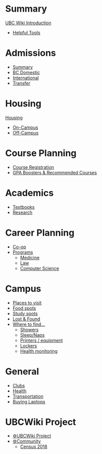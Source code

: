 # Summary
[UBC Wiki Introduction](./README.md)
- [Helpful Tools](./tools.md)

# Admissions
- [Summary](./admissions/README.md)
- [BC Domestic]()
- [International]()
- [Transfer]()

# Housing
[Housing]()
  - [On-Campus]()
  - [Off-Campus]()

# Course Planning
- [Course Registration](./course-planning/registration.md)
- [GPA Boosters & Recommended Courses]()

# Academics
- [Textbooks](./academics/classes/textbooks.md)
- [Research](./academics/research.md)

# Career Planning
- [Co-op]()
- [Programs]()
  - [Medicine]()
  - [Law]()
  - [Computer Science]()

# Campus
- [Places to visit](./campus/ubc-sights.md)
- [Food spots](./campus/food.md)
- [Study spots](./campus/study.md)
- [Lost & Found](./campus/lost-and-found.md)
- [Where to find...]()
  - [Showers](./campus/find/showers.md)
  - [Sleep/Naps](./campus/find/sleep.md)
  - [Printers / equipment]()
  - [Lockers]()
  - [Health monitoring]()

# General
- [Clubs]()
- [Health]()
- [Transportation]()
- [Buying Laptops]()

# UBCWiki Project
- [⚙️UBCWiki Project](./meta/project.md)
- [⚙️Community](./meta/community.md)
  - [Census 2018](./meta/census/2018.md)